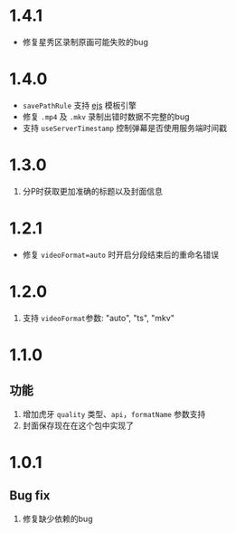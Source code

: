 # 1.4.1

- 修复星秀区录制原画可能失败的bug

# 1.4.0

- `savePathRule` 支持 [ejs](https://ejs.co/) 模板引擎
- 修复 `.mp4` 及 `.mkv` 录制出错时数据不完整的bug
- 支持 `useServerTimestamp` 控制弹幕是否使用服务端时间戳

# 1.3.0

1. 分P时获取更加准确的标题以及封面信息

# 1.2.1

- 修复 `videoFormat=auto` 时开启分段结束后的重命名错误

# 1.2.0

1. 支持 `videoFormat`参数: "auto", "ts", "mkv"

# 1.1.0

## 功能

1. 增加虎牙 `quality` 类型、`api`，`formatName` 参数支持
2. 封面保存现在在这个包中实现了

# 1.0.1

## Bug fix

1. 修复缺少依赖的bug
